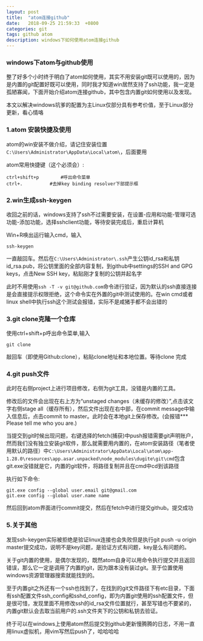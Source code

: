 ```yaml
---
layout: post
title:  "atom连接github"
date:   2018-09-25 21:59:33  +0800
categories: git
tags: github atom
description: windows下如何使用atom连接github
---
```


### windows下atom与github使用

整了好多个小时终于明白了atom如何使用，其实不用安装git既可以使用的，因为是内置的git配置好既可以使用，同时我才知道win居然支持了ssh功能，我一定是孤陋寡闻，下面开始介绍atom连接github，其中包含内置git如何使用以及发现。

本文以解决windows坑爹的配置为主Linux仅部分具有参考价值，至于Linux部分更新，看心情咯

### 1.atom 安装快捷及使用

atom的win安装不做介绍，请记住安装位置`C:\Users\Administrator\AppData\Local\atom\`，后面要用

atom常用快捷键（这个必须会）:


	ctrl+shift+p 		#呼出命令菜单
	ctrl+.   		#去掉key binding resolver下部提示框

### 2.win生成ssh-keygen

收回之前的话，windows支持了ssh不过需要安装，在设置-应用和功能-管理可选功能-添加功能，选择sshclient功能，等待安装完成后，重启计算机

Win+R唤出运行输入cmd，输入

	ssh-keygen

一直敲回车。然后在`C:\Users\Administrator\.ssh`产生公钥id_rsa和私钥id_rsa.pub，将公钥里面的全部内容复制，到github中settings的SSH and GPG keys，点击New SSH key，粘贴刚才复制的公钥并起名字

此时不用使用`ssh -T -v git@github.com`命令进行验证，因为默认的ssh直接连接是会直接提示权限拒绝，这个命令实在外置的git中测试使用的。在win cmd或者linux shell中执行ssh这个测试会报错，实际不是咸猪手都不会出错的

### 3.git clone克隆一个仓库

使用ctrl+shift+p呼出命令菜单,输入

	git clone

敲回车（即使用Github:clone），粘贴clone地址和本地位置。等待clone 完成

### 4.git push文件

此时在右侧project上进行项目修改，右侧为git工具，没错是内置的工具。

修改后的文件会出现在右上方为“unstaged changes（未缓存的修改）”,点击该文字右侧stage all（缓存所有），然后文件出现在右中部，在commit message中输入信息后，点击commit to master。此时会在本地git上保存修改。(会报错*** Please tell me who you are.)

当提交到git时候出现问题，右键选择的fetch(捕获)中push报错需要git声明账户，然而我们没有独立安装git软件，那么就需要用内置的，在atom安装路径（笔者使用默认的路径）中`C:\Users\Administrator\AppData\Local\atom\app-1.28.0\resources\app.asar.unpacked\node_modules\dugite\git\cmd`包含git.exe没错就是它，内置的git软件，将路径复制并且在cmd中cd到该路径

执行如下命令:

	git.exe config --global user.email git@gmail.com
	git.exe config --global user.name name

然后回到atom界面进行commit提交，然后在fetch中进行提交github。提交成功

### 5.关于其他

发现ssh-keygen实际被拒绝是验证linux连接也会失败但是执行git push -u origin master提交成功，说明不是key问题，是验证方式有问题，key是么有问题的。

关于git内置的使用，是偶尔发现的，既然atom自身可以用命令执行提交并且返回错误，那么它一定是调用了内置的git，因为跟本没有装过git。至于位置使用windows资源管理器搜索就能找到的。

至于内置git之外还有一个ssh也找到了，在找到的git文件路径下有etc目录，下面有ssh配置文件ssh_config和sshd_config，即为内置git使用的ssh配置文件，但是很可惜，发现里面不用修改ssh的id_rsa文件位置就行，甚至写错也不要紧的，内置git默认会去取当前用户的.ssh文件夹下的公钥和私钥去验证。

终于可以在windows上使用atom然后提交到github更新慢腾腾的日志，不用一直用linux虚拟机，用vim写然后push了，哈哈哈哈
